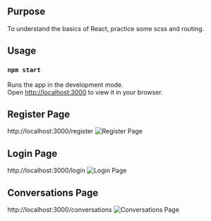 ## Purpose 
To understand the basics of React, practice some scss and routing. 

## Usage

### `npm start`

Runs the app in the development mode.\
Open [http://localhost:3000](http://localhost:3000) to view it in your browser.

## Register Page 
http://localhost:3000/register
![Register Page](https://github.com/harshbanthiya/chat_app/blob/main/chat_app_front_react/assets/Screen%20Shot%202022-12-29%20at%203.47.19%20PM.png)

## Login Page 
http://localhost:3000/login
![Login Page](https://github.com/harshbanthiya/chat_app/blob/main/chat_app_front_react/assets/Screen%20Shot%202022-12-29%20at%203.47.28%20PM.png)


## Conversations Page 
http://localhost:3000/conversations
![Conversations Page](https://github.com/harshbanthiya/chat_app/blob/main/chat_app_front_react/assets/Screen%20Shot%202022-12-29%20at%203.46.26%20PM.png)
